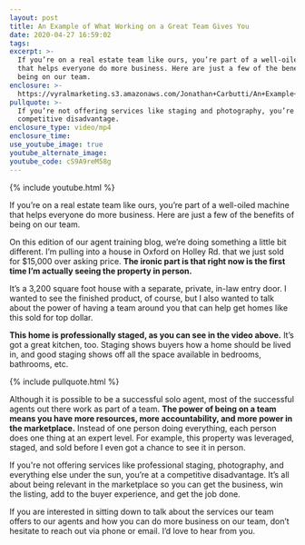 ```yaml
---
layout: post
title: An Example of What Working on a Great Team Gives You
date: 2020-04-27 16:59:02
tags:
excerpt: >-
  If you’re on a real estate team like ours, you’re part of a well-oiled machine
  that helps everyone do more business. Here are just a few of the benefits of
  being on our team.
enclosure: >-
  https://vyralmarketing.s3.amazonaws.com/Jonathan+Carbutti/An+Example+of+What+Working+on+a+Great+Team+Gives+You.mp4
pullquote: >-
  If you’re not offering services like staging and photography, you’re at a
  competitive disadvantage.
enclosure_type: video/mp4
enclosure_time:
use_youtube_image: true
youtube_alternate_image:
youtube_code: cS9A9reM58g
---
```


{% include youtube.html %}&nbsp;

If you’re on a real estate team like ours, you’re part of a well-oiled machine that helps everyone do more business. Here are just a few of the benefits of being on our team.

On this edition of our agent training blog, we’re doing something a little bit different. I’m pulling into a house in Oxford on Holley Rd. that we just sold for $15,000 over asking price. **The ironic part is that right now is the first time I’m actually seeing the property in person.**

It’s a 3,200 square foot house with a separate, private, in-law entry door. I wanted to see the finished product, of course, but I also wanted to talk about the power of having a team around you that can help get homes like this sold for top dollar.

**This home is professionally staged, as you can see in the video above.** It’s got a great kitchen, too. Staging shows buyers how a home should be lived in, and good staging shows off all the space available in bedrooms, bathrooms, etc.

{% include pullquote.html %}

Although it is possible to be a successful solo agent, most of the successful agents out there work as part of a team. **The power of being on a team means you have more resources, more accountability, and more power in the marketplace.** Instead of one person doing everything, each person does one thing at an expert level. For example, this property was leveraged, staged, and sold before I even got a chance to see it in person.

If you're not offering services like professional staging, photography, and everything else under the sun, you’re at a competitive disadvantage. It’s all about being relevant in the marketplace so you can get the business, win the listing, add to the buyer experience, and get the job done.

If you are interested in sitting down to talk about the services our team offers to our agents and how you can do more business on our team, don’t hesitate to reach out via phone or email. I’d love to hear from you.